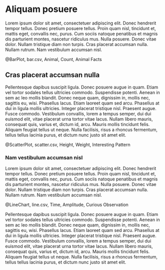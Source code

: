 # Aliquam posuere

Lorem ipsum dolor sit amet, consectetuer adipiscing elit. Donec hendrerit
tempor tellus. Donec pretium posuere tellus. Proin quam nisl, tincidunt et,
mattis eget, convallis nec, purus. Cum sociis natoque penatibus et magnis dis
parturient montes, nascetur ridiculus mus. Nulla posuere. Donec vitae
dolor. Nullam tristique diam non turpis. Cras placerat accumsan nulla. Nullam
rutrum. Nam vestibulum accumsan nisl.

@BarPlot, bar.csv, Animal, Count, Animal Facts

## Cras placerat accumsan nulla

Pellentesque dapibus suscipit ligula. Donec posuere augue in quam. Etiam vel
tortor sodales tellus ultricies commodo. Suspendisse potenti. Aenean in sem ac
leo mollis blandit. Donec neque quam, dignissim in, mollis nec, sagittis eu,
wisi. Phasellus lacus. Etiam laoreet quam sed arcu. Phasellus at dui in ligula
mollis ultricies. Integer placerat tristique nisl. Praesent augue. Fusce
commodo. Vestibulum convallis, lorem a tempus semper, dui dui euismod elit,
vitae placerat urna tortor vitae lacus. Nullam libero mauris, consequat quis,
varius et, dictum id, arcu. Mauris mollis tincidunt felis. Aliquam feugiat
tellus ut neque. Nulla facilisis, risus a rhoncus fermentum, tellus tellus
lacinia purus, et dictum nunc justo sit amet elit.

@ScatterPlot, scatter.csv, Height, Weight, Interesting Pattern

### Nam vestibulum accumsan nisl

Lorem ipsum dolor sit amet, consectetuer adipiscing elit. Donec hendrerit
tempor tellus. Donec pretium posuere tellus. Proin quam nisl, tincidunt et,
mattis eget, convallis nec, purus. Cum sociis natoque penatibus et magnis dis
parturient montes, nascetur ridiculus mus. Nulla posuere. Donec vitae
dolor. Nullam tristique diam non turpis. Cras placerat accumsan nulla. Nullam
rutrum. Nam vestibulum accumsan nisl.

@LineChart, line.csv, Time, Amplitude, Curious Observation

Pellentesque dapibus suscipit ligula. Donec posuere augue in quam. Etiam vel
tortor sodales tellus ultricies commodo. Suspendisse potenti. Aenean in sem ac
leo mollis blandit. Donec neque quam, dignissim in, mollis nec, sagittis eu,
wisi. Phasellus lacus. Etiam laoreet quam sed arcu. Phasellus at dui in ligula
mollis ultricies. Integer placerat tristique nisl. Praesent augue. Fusce
commodo. Vestibulum convallis, lorem a tempus semper, dui dui euismod elit,
vitae placerat urna tortor vitae lacus. Nullam libero mauris, consequat quis,
varius et, dictum id, arcu. Mauris mollis tincidunt felis. Aliquam feugiat
tellus ut neque. Nulla facilisis, risus a rhoncus fermentum, tellus tellus
lacinia purus, et dictum nunc justo sit amet elit.
